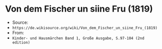 Von dem Fischer un siine Fru (1819)
===================================

* Source: 
 * `https://de.wikisource.org/wiki/Von_dem_Fischer_un_siine_Fru_(1819)`
* From: 
 * `Kinder- und Hausmärchen Band 1, Große Ausgabe, S.97-104 (2nd edition)`
